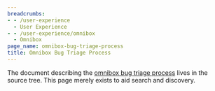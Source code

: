 ```yaml
---
breadcrumbs:
- - /user-experience
  - User Experience
- - /user-experience/omnibox
  - Omnibox
page_name: omnibox-bug-triage-process
title: Omnibox Bug Triage Process
---
```


The document describing the [omnibox bug triage
process](https://chromium.googlesource.com/chromium/src.git/+/HEAD/components/omnibox/bug-triage.md)
lives in the source tree. This page merely exists to aid search and discovery.